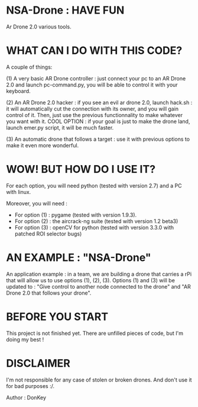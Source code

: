# NSA-Drone : HAVE FUN
Ar Drone 2.0 various tools.
 
# WHAT CAN I DO WITH THIS CODE?
A couple of things:

 (1) A very basic AR Drone controller : just connect your pc to an AR Drone 2.0 and launch pc-command.py, you will be able to control it with your keyboard.
 
 (2) An AR Drone 2.0 hacker : if you see an evil ar drone 2.0, launch hack.sh : it will automatically cut the connection with its owner, and you will gain control of it. Then, just use the previous functionnality to make whatever you want with it. COOL OPTION : if your goal is just to make the drone land, launch emer.py script, it will be much faster.
 
 (3) An automatic drone that follows a target : use it with previous options to make it even more wonderful.
 
# WOW! BUT HOW DO I USE IT?
For each option, you will need python (tested with version 2.7) and a PC with linux.

Moreover, you will need :
 * For option (1) : pygame (tested with version 1.9.3).
 * For option (2) : the aircrack-ng suite (tested with version 1.2 beta3)
 * For option (3) : openCV for python (tested with version 3.3.0 with patched ROI selector bugs)
 
# AN EXAMPLE : "NSA-Drone"
An application example : in a team, we are building a drone that carries a rPi that will allow us to use options (1), (2), (3).
Options (1) and (3) will be updated to : "Give control to another node connected to the drone" and "AR Drone 2.0 that follows your drone".

# BEFORE YOU START
This project is not finished yet. There are unfilled pieces of code, but I'm doing my best !

# DISCLAIMER
I'm not responsible for any case of stolen or broken drones. And don't use it for bad purposes :/.

Author : DonKey
